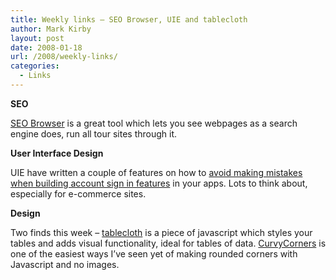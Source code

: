 ```yaml
---
title: Weekly links – SEO Browser, UIE and tablecloth
author: Mark Kirby
layout: post
date: 2008-01-18
url: /2008/weekly-links/
categories:
  - Links
---
```

**SEO**

[SEO Browser][1] is a great tool which lets you see webpages as a search engine does, run all tour sites through it.

**User Interface Design**

UIE have written a couple of features on how to [avoid making mistakes when building account sign in features][2] in your apps. Lots to think about, especially for e-commerce sites.

**Design**

Two finds this week &#8211; [tablecloth][3] is a piece of javascript which styles your tables and adds visual functionality, ideal for tables of data. [CurvyCorners][4] is one of the easiest ways I&#8217;ve seen yet of making rounded corners with Javascript and no images.

 [1]: http://www.seo-browser.com/
 [2]: http://www.uie.com/articles/account_design_mistakes/
 [3]: http://cssglobe.com/lab/tablecloth/
 [4]: http://www.curvycorners.net/